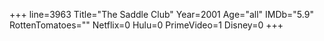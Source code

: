 +++
line=3963
Title="The Saddle Club"
Year=2001
Age="all"
IMDb="5.9"
RottenTomatoes=""
Netflix=0
Hulu=0
PrimeVideo=1
Disney=0
+++


